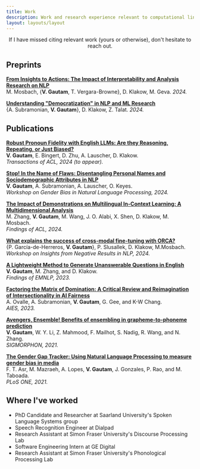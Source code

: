 ```yaml
---
title: Work
description: Work and research experience relevant to computational linguistics and NLP
layout: layouts/layout
---
```


<center>
If I have missed citing relevant work (yours or otherwise), don't hesitate to reach out.
</center>

## Preprints

**[From Insights to Actions: The Impact of Interpretability and Analysis Research on NLP](https://arxiv.org/abs/2406.12618)**<br>
M. Mosbach, {**V. Gautam**, T. Vergara-Browne}, D. Klakow, M. Geva. _2024._<br>

**[Understanding "Democratization" in NLP and ML Research](https://arxiv.org/abs/2406.11598)**<br>
{A. Subramonian, **V. Gautam**}, D. Klakow, Z. Talat. _2024._<br>

## Publications

**[Robust Pronoun Fidelity with English LLMs: Are they Reasoning, Repeating, or Just Biased?](https://arxiv.org/abs/2404.03134)**<br>
**V. Gautam**, E. Bingert, D. Zhu, A. Lauscher, D. Klakow.<br>
_Transactions of ACL, 2024 (to appear)._<br>

**[Stop! In the Name of Flaws: Disentangling Personal Names and Sociodemographic Attributes in NLP](https://aclanthology.org/2024.gebnlp-1.20/)**<br>
**V. Gautam**, A. Subramonian, A. Lauscher, O. Keyes.<br>
_Workshop on Gender Bias in Natural Language Processing, 2024._<br>

**[The Impact of Demonstrations on Multilingual In-Context Learning: A Multidimensional Analysis](https://aclanthology.org/2024.findings-acl.438/)**<br>
M. Zhang, **V. Gautam**, M. Wang, J. O. Alabi, X. Shen, D. Klakow, M. Mosbach.<br>
_Findings of ACL, 2024._<br>

**[What explains the success of cross-modal fine-tuning with ORCA?](https://aclanthology.org/2024.insights-1.2/)**<br>
{P. García-de-Herreros, **V. Gautam**}, P. Slusallek, D. Klakow, M.Mosbach.<br>
_Workshop on Insights from Negative Results in NLP, 2024._

**[A Lightweight Method to Generate Unanswerable Questions in English](https://aclanthology.org/2023.findings-emnlp.491/)**<br>
**V. Gautam**, M. Zhang, and D. Klakow.<br>
_Findings of EMNLP, 2023._

**[Factoring the Matrix of Domination: A Critical Review and Reimagination of Intersectionality in AI Fairness](https://dl.acm.org/doi/10.1145/3600211.3604705)**<br>
A. Ovalle, A. Subramonian, **V. Gautam**, G. Gee, and K-W Chang.<br>
_AIES, 2023._

**[Avengers, Ensemble! Benefits of ensembling in grapheme-to-phoneme prediction](https://aclanthology.org/2021.sigmorphon-1.16/)**<br>
**V. Gautam**, W. Y. Li, Z. Mahmood, F. Mailhot, S. Nadig, R. Wang, and N. Zhang.<br>
_SIGMORPHON, 2021._

**[The Gender Gap Tracker: Using Natural Language Processing to measure gender bias in media](https://journals.plos.org/plosone/article?id=10.1371/journal.pone.0245533)**<br>
F. T. Asr, M. Mazraeh, A. Lopes, **V. Gautam**, J. Gonzales, P. Rao, and M. Taboada.<br>
_PLoS ONE, 2021._

## Where I've worked

- PhD Candidate and Researcher at Saarland University's Spoken Language Systems group
- Speech Recognition Engineer at Dialpad
- Research Assistant at Simon Fraser University's Discourse Processing Lab
- Software Engineering Intern at GE Digital
- Research Assistant at Simon Fraser University's Phonological Processing Lab
